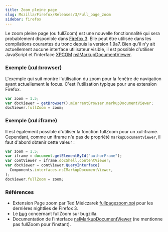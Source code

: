 ```yaml
---
title: Zoom pleine page
slug: Mozilla/Firefox/Releases/3/Full_page_zoom
sidebar: firefox
---
```


Le zoom pleine page (ou fullZoom) est une nouvelle fonctionnalité qui sera probablement disponible dans [Firefox 3](/fr/Firefox_3_pour_les_développeurs). Elle peut être utilisée dans les compilations courantes du tronc depuis la version 1.9a7. Bien qu'il n'y ait actuellement aucune interface utilisateur visible, il est possible d'utiliser JavaScript et l'interface [XPCOM](/fr/XPCOM) [nsIMarkupDocumentViewer](http://www.xulplanet.com/references/xpcomref/ifaces/nsIMarkupDocumentViewer.html).

### Exemple (xul:browser)

L'exemple qui suit montre l'utilisation du zoom pour la fenêtre de navigation ayant actuellement le focus. C'est l'utilisation typique pour une extension Firefox.

```js
var zoom = 1.5;
var docViewer = getBrowser().mCurrentBrowser.markupDocumentViewer;
docViewer.fullZoom = zoom;
```

### Exemple (xul:iframe)

Il est également possible d'utiliser la fonction fullZoom pour un xul:iframe. Cependant, comme un iframe n'a pas de propriété `markupDocumentViewer`, il faut d'abord obtenir cette valeur&nbsp;:

```js
var zoom = 1.5;
var iframe = document.getElementById("authorFrame");
var contViewer = iframe.docShell.contentViewer;
var docViewer = contViewer.QueryInterface(
  Components.interfaces.nsIMarkupDocumentViewer,
);
docViewer.fullZoom = zoom;
```

### Références

- Extension Page zoom par Ted Mielczarek [fullpagezoom.xpi](https://ted.mielczarek.org/code/mozilla/fullpagezoom.xpi) pour les dernières nightlies de Firefox 3.
- Le [bug](https://bugzilla.mozilla.org/show_bug.cgi?id=4821) concernant fullZoom sur bugzilla.
- Documentation de l'interface [nsIMarkupDocumentViewer](http://www.xulplanet.com/references/xpcomref/ifaces/nsIMarkupDocumentViewer.html) (ne mentionne pas fullZoom pour l'instant).

